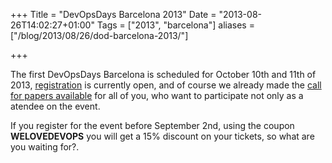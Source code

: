 +++
Title = "DevOpsDays Barcelona 2013"
Date = "2013-08-26T14:02:27+01:00"
Tags = ["2013", "barcelona"]
aliases = ["/blog/2013/08/26/dod-barcelona-2013/"]

+++

The first DevOpsDays Barcelona is scheduled for October 10th and 11th of 2013, [registration](http://devopsdays.org/events/2013-barcelona/registration/) is currently open, and of course we already made the [call for papers available](http://devopsdays.org/events/2013-barcelona/propose) for all of you, who want to participate not only as a atendee on the event.

If you register for the event before September 2nd, using the coupon **WELOVEDEVOPS** you will get a 15% discount on your tickets, so what are you waiting for?.
